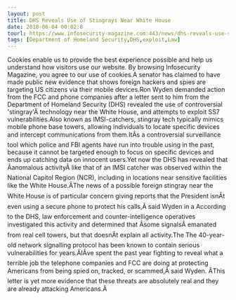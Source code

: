 ```yaml
---
layout: post
title: DHS Reveals Use of Stingrays Near White House
date: 2018-06-04 00:02:8
tourl: https://www.infosecurity-magazine.com:443/news/dhs-reveals-use-stingrays-near/
tags: [Department of Homeland Security,DHS,exploit,Law]
---
```

Cookies enable us to provide the best experience possible and help us understand how visitors use our website. By browsing Infosecurity Magazine, you agree to our use of cookies.A senator has claimed to have made public new evidence that shows foreign hackers and spies are targeting US citizens via their mobile devices.Ron Wyden demanded action from the FCC and phone companies after a letter sent to him from the Department of Homeland Security (DHS) revealed the use of controversial 'stingray'Â technology near the White House, and attempts to exploit SS7 vulnerabilities.Also known as IMSI-catchers, stingray tech typically mimics mobile phone base towers, allowing individuals to locate specific devices and intercept communications from them.ItÂs a controversial surveillance tool which police and FBI agents have run into trouble using in the past, because it cannot be targeted enough to focus on specific devices and ends up catching data on innocent users.Yet now the DHS has revealed that Âanomalous activityÂ like that of an IMSI catcher was observed within the National Capitol Region (NCR), including in locations near sensitive facilities like the White House.ÂThe news of a possible foreign stingray near the White House is of particular concern giving reports that the President isnÂt even using a secure phone to protect his calls,Â said Wyden in a According to the DHS, law enforcement and counter-intelligence operatives investigated this activity and determined that Âsome signalsÂ emanated from real cell towers, but that doesnÂt explain all activity.The The 40-year-old network signalling protocol has been known to contain serious vulnerabilities for years.ÂIÂve spent the past year fighting to reveal what a terrible job the telephone companies and FCC are doing at protecting Americans from being spied on, tracked, or scammed,Â said Wyden. ÂThis letter is yet more evidence that these threats are absolutely real and they are already attacking Americans.Â